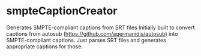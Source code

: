 # smpteCaptionCreator
Generates SMPTE-compliant captions from SRT files
Initially built to convert captions from autosub (https://github.com/agermanidis/autosub) into SMPTE-compliant captions. Just parses SRT files and generates appropriate captions for those.
